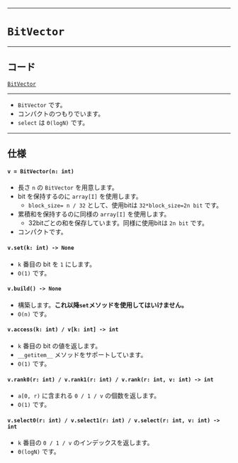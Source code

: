 ___

# `BitVector`

_____

## コード

[`BitVector`](https://github.com/titanium-22/Library_py/blob/main/DataStructures/BitVector/BitVector.py)
<!-- code=https://github.com/titanium-22/Library_py/blob/main/DataStructures\BitVector\BitVector_.py -->

_____

- `BitVector` です。
- コンパクトのつもりでいます。
- `select` は `Θ(logN)` です。

_____

## 仕様

#### `v = BitVector(n: int)`
- 長さ `n` の `BitVector` を用意します。
- bit を保持するのに `array[I]` を使用します。
  - `block_size= n / 32` として、使用bitは `32*block_size=2n bit` です。
- 累積和を保持するのに同様の `array[I]` を使用します。
  - 32bitごとの和を保存しています。同様に使用bitは `2n bit` です。
- コンパクトです。

#### `v.set(k: int) -> None`
- `k` 番目の bit を `1` にします。
- `O(1)` です。

#### `v.build() -> None`
- 構築します。**これ以降`set`メソッドを使用してはいけません。**
- `O(n)` です。

#### `v.access(k: int) / v[k: int] -> int`
- `k` 番目の bit の値を返します。
- `__getitem__` メソッドをサポートしています。
- `O(1)` です。

#### `v.rank0(r: int) / v.rank1(r: int) / v.rank(r: int, v: int) -> int`
- `a[0, r)` に含まれる `0 / 1 / v` の個数を返します。
- `O(1)` です。

#### `v.select0(r: int) / v.select1(r: int) / v.select(r: int, v: int) -> int`
- `k` 番目の `0 / 1 / v` のインデックスを返します。
- `Θ(logN)` です。
